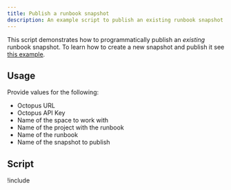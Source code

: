 ```yaml
---
title: Publish a runbook snapshot
description: An example script to publish an existing runbook snapshot
---
```


This script demonstrates how to programmatically publish an *existing* runbook snapshot. To learn how to create a new snapshot and publish it see [this example](/docs/octopus-rest-api/examples/runbooks/create-and-publish-runbook.md).

## Usage

Provide values for the following:

- Octopus URL
- Octopus API Key
- Name of the space to work with
- Name of the project with the runbook
- Name of the runbook
- Name of the snapshot to publish

## Script

!include <publish-runbook-scripts>
